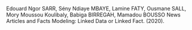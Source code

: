 Edouard Ngor SARR, Sény Ndiaye MBAYE, Lamine FATY, Ousmane SALL, Mory Moussou Koulibaly, Babiga BIRREGAH, Mamadou BOUSSO News Articles and Facts Modeling: Linked Data or Linked Fact. (2020).
